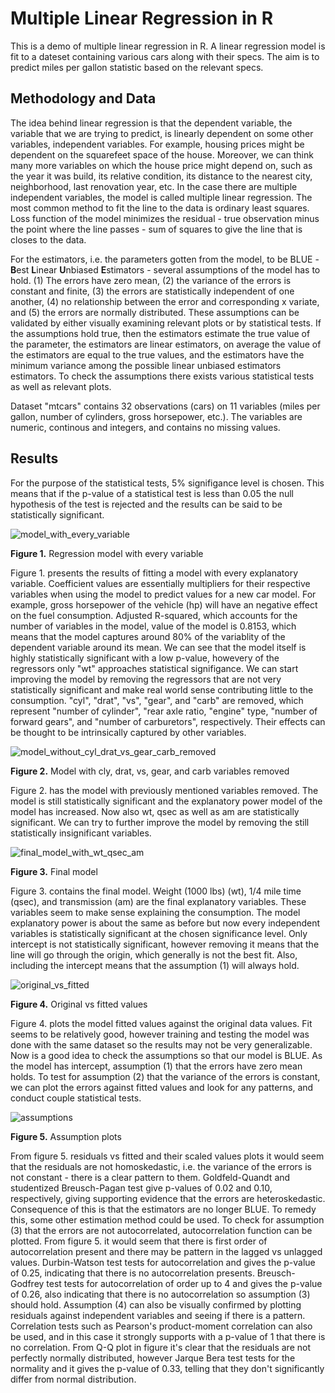 # Multiple Linear Regression in R

This is a demo of multiple linear regression in R. A linear regression model is fit to a dateset containing various cars along with their specs. The aim is to predict miles per gallon statistic based on the relevant specs.

## Methodology and Data

The idea behind linear regression is that the dependent variable, the variable that we are trying to predict, is linearly dependent on some other variables, independent variables. For example, housing prices might be dependent on the squarefeet space of the house. Moreover, we can think many more variables on which the house price might depend on, such as the year it was build, its relative condition, its distance to the nearest city, neighborhood, last renovation year, etc. In the case there are multiple independent variables, the model is called multiple linear regression. The most common method to fit the line to the data is ordinary least squares. Loss function of the model minimizes the residual - true observation minus the point where the line passes - sum of squares to give the line that is closes to the data.

For the estimators, i.e. the parameters gotten from the model, to be BLUE - **B**est **L**inear **U**nbiased **E**stimators - several assumptions of the model has to hold. (1) The errors have zero mean, (2) the variance of the errors is constant and finite, (3) the errors are statistically independent of one another, (4) no relationship between the error and corresponding x variate, and (5) the errors are normally distributed. These assumptions can be validated by either visually examining relevant plots or by statistical tests. If the assumptions hold true, then the estimators estimate the true value of the parameter, the estimators are linear estimators, on average the value of the estimators are equal to the true values, and the estimators have the minimum variance among the possible linear unbiased estimators estimators. To check the assumptions there exists various statistical tests as well as relevant plots.

Dataset "mtcars" contains 32 observations (cars) on 11 variables (miles per gallon, number of cylinders, gross horsepower, etc.). The variables are numeric, continous and integers, and contains no missing values.

## Results

For the purpose of the statistical tests, 5% signifigance level is chosen. This means that if the p-value of a statistical test is less than 0.05 the null hypothesis of the test is rejected and the results can be said to be statistically significant.

![model_with_every_variable](https://user-images.githubusercontent.com/91892495/154483402-927ce724-5579-4faa-a25f-eeb338c634ea.jpg)

**Figure 1.** Regression model with every variable

Figure 1. presents the results of fitting a model with every explanatory variable. Coefficient values are essentially multipliers for their respective variables when using the model to predict values for a new car model. For example, gross horsepower of the vehicle (hp) will have an negative effect on the fuel consumption. Adjusted R-squared, which accounts for the number of variables in the model, value of the model is 0.8153, which means that the model captures around 80% of the variablity of the dependent variable around its mean. We can see that the model itself is highly statistically significant with a low p-value, howevery of the regressors only "wt" approaches statistical signifigance. We can start improving the model by removing the regressors that are not very statistically significant and make real world sense contributing little to the consumption. "cyl", "drat", "vs", "gear", and "carb" are removed, which represent "number of cylinder", "rear axle ratio, "engine" type, "number of forward gears", and "number of carburetors", respectively. Their effects can be thought to be intrinsically captured by other variables.

![model_without_cyl_drat_vs_gear_carb_removed](https://user-images.githubusercontent.com/91892495/154489613-2c7136da-5d0b-48f8-a8a5-60545766e729.jpg)

**Figure 2.** Model with cly, drat, vs, gear, and carb variables removed

Figure 2. has the model with previously mentioned variables removed. The model is still statistically significant and the explanatory power model of the model has increased. Now also wt, qsec as well as am are statistically significant. We can try to further improve the model by removing the still statistically insignificant variables.

![final_model_with_wt_qsec_am](https://user-images.githubusercontent.com/91892495/154491116-ddd54318-4d6c-4335-b685-8d4b40ecb474.jpg)

**Figure 3.** Final model

Figure 3. contains the final model. Weight (1000 lbs) (wt), 1/4 mile time (qsec), and transmission (am) are the final explanatory variables. These variables seem to make sense explaining the consumption. The model explanatory power is about the same as before but now every independent variables is statistically significant at the chosen significance level. Only intercept is not statistically significant, however removing it means that the line will go through the origin, which generally is not the best fit. Also, including the intercept means that the assumption (1) will always hold.

![original_vs_fitted](https://user-images.githubusercontent.com/91892495/154651553-607134a8-e776-4908-b4c5-cb3ce5337340.jpeg)

**Figure 4.** Original vs fitted values

Figure 4. plots the model fitted values against the original data values. Fit seems to be relatively good, however training and testing the model was done with the same dataset so the results may not be very generalizable. Now is a good idea to check the assumptions so that our model is BLUE. As the model has intercept, assumption (1) that the errors have zero mean holds. To test for assumption (2) that the variance of the errors is constant, we can plot the errors against fitted values and look for any patterns, and conduct couple statistical tests.

![assumptions](https://user-images.githubusercontent.com/91892495/154674173-1b87f0d1-8ef3-467a-a10a-0ade9e350ce5.jpeg)

**Figure 5.** Assumption plots

From figure 5. residuals vs fitted and their scaled values plots it would seem that the residuals are not homoskedastic, i.e. the variance of the errors is not constant - there is a clear pattern to them. Goldfeld-Quandt and studentized Breusch-Pagan test give p-values of 0.02 and 0.10, respectively, giving supporting evidence that the errors are heteroskedastic. Consequence of this is that the estimators are no longer BLUE. To remedy this, some other estimation method could be used. To check for assumption (3) that the errors are not autocorrelated, autocorrelation function can be plotted. From figure 5. it would seem that there is first order of autocorrelation present and there may be pattern in the lagged vs unlagged values. Durbin-Watson test tests for autocorrelation and gives the p-value of 0.25, indicating that there is no autocorrelation presents. Breusch-Godfrey test tests for autocorrelation of order up to 4 and gives the p-value of 0.26, also indicating that there is no autocorrelation so assumption (3) should hold. Assumption (4) can also be visually confirmed by plotting residuals against independent variables and seeing if there is a pattern. Correlation tests such as Pearson's product-moment correlation can also be used, and in this case it strongly supports with a p-value of 1 that there is no correlation. From Q-Q plot in figure it's clear that the residuals are not perfectly normally distributed, however Jarque Bera test tests for the normality and it gives the p-value of 0.33, telling that they don't significantly differ from normal distribution.

